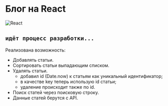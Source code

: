 # Блог на React  
![React](https://img.shields.io/badge/react-%2320232a.svg?style=for-the-badge&logo=react&logoColor=%2361DAFB)  

```идёт процесс разработки...```
---
Реализована возможность:
- Добавлять статьи.
- Сортировать статьи выпадающим списком.
- Удалять статьи.
    - добавил id (Date.now) к статьям как уникальный идентификатор;
    - в качестве key теперь использую id статьи;
    - удаление происходит также по id.
- Поиск статей через поисковую строку.
- Данные статей берутся с API.